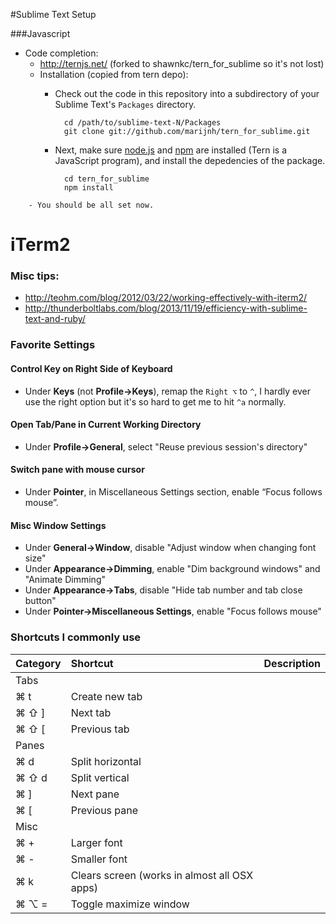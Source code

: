 #Sublime Text Setup

###Javascript

- Code completion:
	- http://ternjs.net/ (forked to shawnkc/tern_for_sublime so it's not lost)
	- Installation (copied from tern depo):
		- Check out the code in this repository into a subdirectory of your Sublime Text's `Packages` directory.
		
			    cd /path/to/sublime-text-N/Packages
			    git clone git://github.com/marijnh/tern_for_sublime.git
		
		- Next, make sure [node.js][node] and [npm][npm] are installed (Tern is a JavaScript program), and install the depedencies of the package.
		
[node]: http://nodejs.org
[npm]: https://npmjs.org/
		
			    cd tern_for_sublime
			    npm install
		
		- You should be all set now.
		
# iTerm2
### Misc tips:

- http://teohm.com/blog/2012/03/22/working-effectively-with-iterm2/
- http://thunderboltlabs.com/blog/2013/11/19/efficiency-with-sublime-text-and-ruby/

### Favorite Settings

#### Control Key on Right Side of Keyboard

- Under **Keys** (not **Profile->Keys**), remap the `Right ⌥` to `^`, I hardly ever use the right option but it's so hard to get me to hit `^a` normally.

#### Open Tab/Pane in Current Working Directory

- Under **Profile->General**, select "Reuse previous session's directory"

#### Switch pane with mouse cursor

- Under **Pointer**, in Miscellaneous Settings section, enable “Focus follows mouse”.

#### Misc Window Settings

- Under **General->Window**, disable "Adjust window when changing font size"
- Under **Appearance->Dimming**, enable "Dim background windows" and "Animate Dimming"
- Under **Appearance->Tabs**, disable "Hide tab number and tab close button"
- Under **Pointer->Miscellaneous Settings**, enable "Focus follows mouse"

### Shortcuts I commonly use

Category | Shortcut | Description
:------- | :------- | :----------
Tabs ||
 |⌘ t  	| Create new tab
 |⌘ ⇧ ]	| Next tab
 |⌘ ⇧ [	| Previous tab
Panes ||
 |⌘ d  	| Split horizontal
 |⌘ ⇧ d  | Split vertical
 |⌘ ]	| Next pane
 |⌘ [	| Previous pane
Misc ||
 |⌘ +	| Larger font
 |⌘ -	| Smaller font
 |⌘ k	| Clears screen (works in almost all OSX apps)
 |⌘ ⌥ =	| Toggle maximize window





















